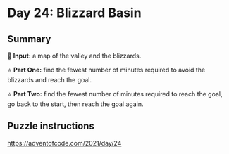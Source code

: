 # Day 24: Blizzard Basin

## Summary

📃 **Input:** a map of the valley and the blizzards.

⭐ **Part One:** find the fewest number of minutes required to avoid the blizzards and reach the goal.

⭐ **Part Two:** find the fewest number of minutes required to reach the goal, go back to the start, then reach the goal again.

## Puzzle instructions
https://adventofcode.com/2021/day/24